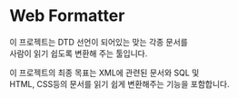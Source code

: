 <h1>Web Formatter</h1>

<p>
이 프로젝트는 DTD 선언이 되어있는 맞는 각종 문서를<br/>
사람이 읽기 쉽도록 변환해 주는 툴입니다.
</p>

<p>
이 프로젝트의 최종 목표는 XML에 관련된 문서와 SQL 및<br/>
HTML, CSS등의 문서를 읽기 쉽게 변환해주는 기능을 포함합니다.
</p>